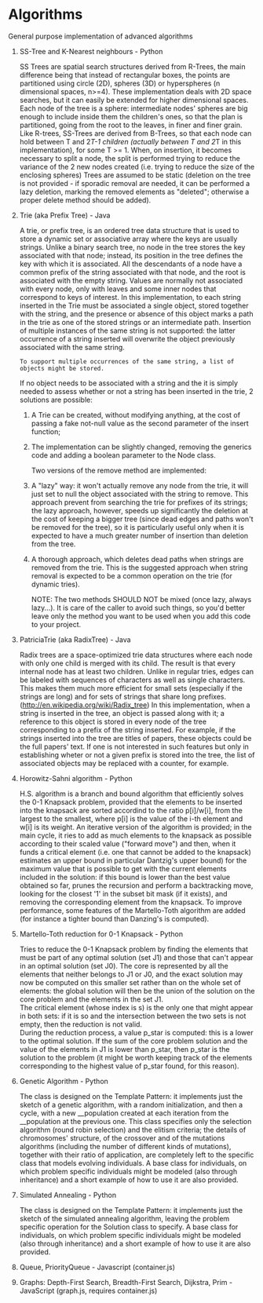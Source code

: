 Algorithms
==========

General purpose implementation of advanced algorithms

1)	SS-Tree and K-Nearest neighbours		-	Python

	SS Trees are spatial search structures derived from R-Trees, the main difference being that instead of rectangular boxes, the points are partitioned using circle (2D), spheres (3D) or hyperspheres (n dimensional spaces, n>=4).
	These implementation deals with 2D space searches, but it can easily be extended for higher dimensional spaces.
	Each node of the tree is a sphere: intermediate nodes' spheres are big enough to include inside them the children's ones, so that the plan is partitioned, going from the root to the leaves, in finer and finer grain.
	Like R-trees, SS-Trees are derived from B-Trees, so that each node can hold between T and 2*T-1 children (actually between T and 2*T in this implementation), for some T >= 1.
	When, on insertion, it becomes necessary to split a node, the split is performed trying to reduce the variance of the 2 new nodes created (i.e. trying to reduce the size of the enclosing spheres)
	Trees are assumed to be static (deletion on the tree is not provided - if sporadic removal are needed, it can be performed a lazy deletion, marking the removed elements as "deleted"; otherwise a proper delete method should be added).

2)	Trie (aka Prefix Tree)	-	Java 

	A trie, or prefix tree, is an ordered tree data structure that is used to store a dynamic set or associative array where the keys are usually strings. Unlike a binary search tree, no node in the tree stores the key associated with that node; instead, its position in the tree defines the key with which it is associated. All the descendants of a node have a common prefix of the string associated with that node, and the root is associated with the empty string. Values are normally not associated with every node, only with leaves and some inner nodes that correspond to keys of interest.
	In this implementation, to each string inserted in the Trie must be associated a single object, stored together with the string, and the presence or absence of this object marks a path in the trie as one of the stored strings or an intermediate path.
	Insertion of multiple instances of the same string is not supported: the latter occurrence of a string inserted will overwrite the object previously associated with the same string.	
	
		To support multiple occurrences of the same string, a list of objects might be stored.
	If no object needs to be associated with a string and the it is simply needed to assess whether or not a string has been inserted in the trie, 2 solutions are possible:
	1)	A Trie<Boolean> can be created, without modifying anything, at the cost of passing a fake not-null value as the second parameter of the insert function;
	2)	The implementation can be slightly changed, removing the generics code and adding a boolean parameter to the Node class.	
	
		Two versions of the remove method are implemented:
	1) 	A "lazy" way: it won't actually remove any node from the trie, it will just set to null the object associated with the string to remove.
		This approach prevent from searching the trie for prefixes of its strings; the lazy approach, however, speeds up significantly the deletion at the cost of keeping a bigger tree (since dead edges and paths won't be removed for the tree), so it is particularly useful only when it is expected to have a much greater number of insertion than deletion from the tree.
	2) 	A thorough approach, which deletes dead paths when strings are removed from the trie. This is the suggested approach when string removal is expected to be a common operation on the trie (for dynamic tries).
	
		NOTE:	The two methods SHOULD NOT be mixed (once lazy, always lazy...). It is care of the caller to avoid such things, so you'd better leave only the method you want to be used when you add this code to your project.
	
3) 	PatriciaTrie (aka RadixTree)	-	Java

	Radix trees are a space-optimized trie data structures where each node with only one child is merged with its child. The result is that every internal node has at least two children. Unlike in regular tries, edges can be labeled with sequences of characters as well as single characters. This makes them much more efficient for small sets (especially if the strings are long) and for sets of strings that share long prefixes.
	(http://en.wikipedia.org/wiki/Radix_tree)
	In this implementation, when a string is inserted in the tree, an object is passed along with it; a reference to this object is stored in every node of the tree corresponding to a prefix of the string inserted.
	For example, if the strings inserted into the tree are titles of papers, these objects could be the full papers' text.
	If one is not interested in such features but only in establishing wheter or not a given prefix is stored into the tree, the list of associated objects may be replaced with a counter, for example.
	
4)	Horowitz-Sahni algorithm	-	Python

	H.S. algorithm is a branch and bound algorithm that efficiently solves the 0-1 Knapsack problem, provided that the elements to be inserted into the knapsack are sorted accordind to the ratio p[i]/w[i], from the largest to the smallest, where p[i] is the value of the i-th element and w[i] is its weight.
	An iterative version of the algorithm is provided; in the main cycle, it ries to add as much elements to the knapsack as possible according to their scaled value ("forward move") and then, when it funds a critical element (i.e. one that cannot be added to the knapsack) estimates an upper bound in particular Dantzig's upper bound) for the maximum value that is possible to get with the current elements included in the solution: if this bound is lower than the best value obtained so far, prunes the recursion and perform a backtracking move, looking for the closest '1' in the subset bit mask (if it exists), and removing the corresponding element from the knapsack. 
    To improve performance, some features of the Martello-Toth algorithm are 
    added (for instance a tighter bound than Danzing's is computed).

5) 	Martello-Toth reduction for 0-1 Knapsack 	-	Python

	Tries to reduce the 0-1 Knapsack problem by finding the elements that must be part of any optimal solution (set J1) and those that can't appear in an optimal solution (set J0). The core is represented by all the elements that neither belongs to J1 or J0, and the exact solution may now be computed on this smaller set rather than on the whole set of elements: the global solution will then be the union of the solution on the core problem and the elements in the set J1.    
    The critical element (whose index is s) is the only one that might appear in both sets: if it is so and the intersection between the two sets is not empty, then the reduction is not valid.    
    During the reduction process, a value p_star is computed: this is a lower to the optimal solution. If the sum of the core problem solution and the value of the elements in J1 is lower than p_star, then p_star is the solution to the problem (it might be worth keeping track of the elements corresponding to the highest value of p_star found, for this reason).

6)	Genetic Algorithm	-	Python

    The class is designed on the Template Pattern: it implements just the sketch of a genetic algorithm, with a random initialization, and then a cycle, with a new __population created at each iteration from the __population at the previous one.
    This class specifies only the selection algorithm (round robin selection) and the elitism criteria; the details of chromosomes' structure, of the  crossover and of the mutations algorithms (including the number of different kinds of mutations), together with their ratio of application, are completely left to the specific class that models evolving individuals.
	A base class for individuals, on which problem specific individuals might be modeled (also through inheritance) and a short example of how to use it are also provided.

7)	Simulated Annealing	-	Python

	The class is designed on the Template Pattern: it implements just the sketch of the simulated annealing algorithm, leaving the problem specific operation for the Solution class to specify.
	A base class for individuals, on which problem specific individuals might be modeled (also through inheritance) and a short example of how to use it are also provided.

8)	Queue, PriorityQueue	-	Javascript	(container.js)
	
9)	Graphs:	Depth-First Search, Breadth-First Search, Dijkstra, Prim	-	JavaScript	(graph.js, requires container.js)